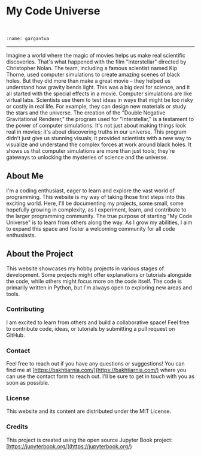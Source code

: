 # My Code Universe

<br>

```{image} ./images/gargantua.jpg
:name: gargantua
```
<hr>

Imagine a world where the magic of movies helps us make real scientific discoveries. That's what happened with the film "Interstellar" directed by Christopher Nolan. The team, including a famous scientist named Kip Thorne, used computer simulations to create amazing scenes of black holes. But they did more than make a great movie – they helped us understand how gravity bends light. This was a big deal for science, and it all started with the special effects in a movie. Computer simulations are like virtual labs. Scientists use them to test ideas in ways that might be too risky or costly in real life. For example, they can design new materials or study the stars and the universe. The creation of the "Double Negative Gravitational Renderer," the program used for "Interstellar," is a testament to the power of computer simulations. It's not just about making things look real in movies; it's about discovering truths in our universe. This program didn't just give us stunning visuals; it provided scientists with a new way to visualize and understand the complex forces at work around black holes. It shows us that computer simulations are more than just tools; they're gateways to unlocking the mysteries of science and the universe.

## About Me

I'm a coding enthusiast, eager to learn and explore the vast world of programming. This website is my way of taking those first steps into this exciting world. Here, I'll be documenting my projects, some small, some hopefully growing in complexity, as I experiment, learn, and contribute to the larger programming community. The true purpose of starting "My Code Universe" is to learn from others along the way. As I grow my abilities, I aim to expand this space and foster a welcoming community for all code enthusiasts.

## About the Project

This website showcases my hobby projects in various stages of development. Some projects might offer explanations or tutorials alongside the code, while others might focus more on the code itself. The code is primarily written in Python, but I'm always open to exploring new areas and tools.

### Contributing

I am excited to learn from others and build a collaborative space! Feel free to contribute code, ideas, or tutorials by submitting a pull request on GitHub. 

### Contact

Feel free to reach out if you have any questions or suggestions! You can find me at [https://bakhtiarnia.com/](https://bakhtiarnia.com/) where you can use the contact form to reach out. I'll be sure to get in touch with you as soon as possible.

### License

This website and its content are distributed under the MIT License.

### Credits

This project is created using the open source Jupyter Book project: [https://jupyterbook.org/](https://jupyterbook.org/)


```{tableofcontents}
```